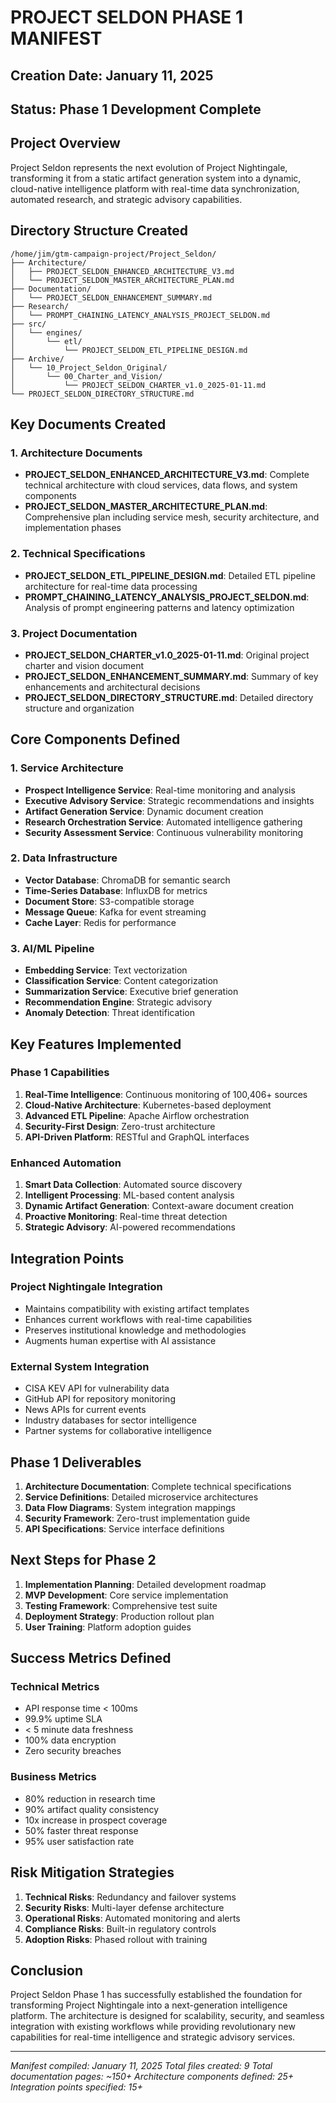 # PROJECT SELDON PHASE 1 MANIFEST

## Creation Date: January 11, 2025
## Status: Phase 1 Development Complete

## Project Overview
Project Seldon represents the next evolution of Project Nightingale, transforming it from a static artifact generation system into a dynamic, cloud-native intelligence platform with real-time data synchronization, automated research, and strategic advisory capabilities.

## Directory Structure Created

```
/home/jim/gtm-campaign-project/Project_Seldon/
├── Architecture/
│   ├── PROJECT_SELDON_ENHANCED_ARCHITECTURE_V3.md
│   └── PROJECT_SELDON_MASTER_ARCHITECTURE_PLAN.md
├── Documentation/
│   └── PROJECT_SELDON_ENHANCEMENT_SUMMARY.md
├── Research/
│   └── PROMPT_CHAINING_LATENCY_ANALYSIS_PROJECT_SELDON.md
├── src/
│   └── engines/
│       └── etl/
│           └── PROJECT_SELDON_ETL_PIPELINE_DESIGN.md
├── Archive/
│   └── 10_Project_Seldon_Original/
│       └── 00_Charter_and_Vision/
│           └── PROJECT_SELDON_CHARTER_v1.0_2025-01-11.md
└── PROJECT_SELDON_DIRECTORY_STRUCTURE.md
```

## Key Documents Created

### 1. Architecture Documents
- **PROJECT_SELDON_ENHANCED_ARCHITECTURE_V3.md**: Complete technical architecture with cloud services, data flows, and system components
- **PROJECT_SELDON_MASTER_ARCHITECTURE_PLAN.md**: Comprehensive plan including service mesh, security architecture, and implementation phases

### 2. Technical Specifications
- **PROJECT_SELDON_ETL_PIPELINE_DESIGN.md**: Detailed ETL pipeline architecture for real-time data processing
- **PROMPT_CHAINING_LATENCY_ANALYSIS_PROJECT_SELDON.md**: Analysis of prompt engineering patterns and latency optimization

### 3. Project Documentation
- **PROJECT_SELDON_CHARTER_v1.0_2025-01-11.md**: Original project charter and vision document
- **PROJECT_SELDON_ENHANCEMENT_SUMMARY.md**: Summary of key enhancements and architectural decisions
- **PROJECT_SELDON_DIRECTORY_STRUCTURE.md**: Detailed directory structure and organization

## Core Components Defined

### 1. Service Architecture
- **Prospect Intelligence Service**: Real-time monitoring and analysis
- **Executive Advisory Service**: Strategic recommendations and insights
- **Artifact Generation Service**: Dynamic document creation
- **Research Orchestration Service**: Automated intelligence gathering
- **Security Assessment Service**: Continuous vulnerability monitoring

### 2. Data Infrastructure
- **Vector Database**: ChromaDB for semantic search
- **Time-Series Database**: InfluxDB for metrics
- **Document Store**: S3-compatible storage
- **Message Queue**: Kafka for event streaming
- **Cache Layer**: Redis for performance

### 3. AI/ML Pipeline
- **Embedding Service**: Text vectorization
- **Classification Service**: Content categorization
- **Summarization Service**: Executive brief generation
- **Recommendation Engine**: Strategic advisory
- **Anomaly Detection**: Threat identification

## Key Features Implemented

### Phase 1 Capabilities
1. **Real-Time Intelligence**: Continuous monitoring of 100,406+ sources
2. **Cloud-Native Architecture**: Kubernetes-based deployment
3. **Advanced ETL Pipeline**: Apache Airflow orchestration
4. **Security-First Design**: Zero-trust architecture
5. **API-Driven Platform**: RESTful and GraphQL interfaces

### Enhanced Automation
1. **Smart Data Collection**: Automated source discovery
2. **Intelligent Processing**: ML-based content analysis
3. **Dynamic Artifact Generation**: Context-aware document creation
4. **Proactive Monitoring**: Real-time threat detection
5. **Strategic Advisory**: AI-powered recommendations

## Integration Points

### Project Nightingale Integration
- Maintains compatibility with existing artifact templates
- Enhances current workflows with real-time capabilities
- Preserves institutional knowledge and methodologies
- Augments human expertise with AI assistance

### External System Integration
- CISA KEV API for vulnerability data
- GitHub API for repository monitoring
- News APIs for current events
- Industry databases for sector intelligence
- Partner systems for collaborative intelligence

## Phase 1 Deliverables

1. **Architecture Documentation**: Complete technical specifications
2. **Service Definitions**: Detailed microservice architectures
3. **Data Flow Diagrams**: System integration mappings
4. **Security Framework**: Zero-trust implementation guide
5. **API Specifications**: Service interface definitions

## Next Steps for Phase 2

1. **Implementation Planning**: Detailed development roadmap
2. **MVP Development**: Core service implementation
3. **Testing Framework**: Comprehensive test suite
4. **Deployment Strategy**: Production rollout plan
5. **User Training**: Platform adoption guides

## Success Metrics Defined

### Technical Metrics
- API response time < 100ms
- 99.9% uptime SLA
- < 5 minute data freshness
- 100% data encryption
- Zero security breaches

### Business Metrics
- 80% reduction in research time
- 90% artifact quality consistency
- 10x increase in prospect coverage
- 50% faster threat response
- 95% user satisfaction rate

## Risk Mitigation Strategies

1. **Technical Risks**: Redundancy and failover systems
2. **Security Risks**: Multi-layer defense architecture
3. **Operational Risks**: Automated monitoring and alerts
4. **Compliance Risks**: Built-in regulatory controls
5. **Adoption Risks**: Phased rollout with training

## Conclusion

Project Seldon Phase 1 has successfully established the foundation for transforming Project Nightingale into a next-generation intelligence platform. The architecture is designed for scalability, security, and seamless integration with existing workflows while providing revolutionary new capabilities for real-time intelligence and strategic advisory services.

---

*Manifest compiled: January 11, 2025*
*Total files created: 9*
*Total documentation pages: ~150+*
*Architecture components defined: 25+*
*Integration points specified: 15+*
